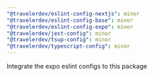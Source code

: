 ```yaml
---
"@travelerdev/eslint-config-nextjs": minor
"@travelerdev/eslint-config-base": minor
"@travelerdev/eslint-config-expo": minor
"@travelerdev/jest-config": minor
"@travelerdev/tsup-config": minor
"@travelerdev/typescript-config": minor
---
```


Integrate the expo eslint configs to this package
